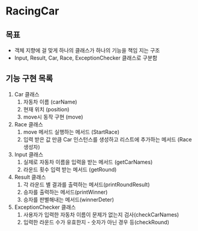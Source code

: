 # RacingCar
## 목표
* 객체 지향에 걸 맞게 하나의 클래스가 하나의 기능을 책임 지는 구조
* Input, Result, Car, Race, ExceptionChecker 클래스로 구분함
## 기능 구현 목록
1. Car 클래스
   1. 자동차 이름 (carName) 
   2. 현재 위치 (position)
   3. move시 동작 구현 (move)
2. Race 클래스
   1. move 메서드 실행하는 메서드 (StartRace)
   2. 입력 받은 값 만큼 Car 인스턴스를 생성하고 리스트에 추가하는 메서드 (Race 생성자)
3. Input 클래스
   1. 실제로 자동차 이름을 입력을 받는 메서드 (getCarNames)
   2. 라운드 횟수 입력 받는 메서드 (getRound)
4. Result 클래스
   1. 각 라운드 별 결과를 출력하는 메서드(printRoundResult)
   2. 승자를 출력하는 메서드(printWinner)
   3. 승자를 판별해내는 메서드(winnerDeter)
5. ExceptionChecker 클래스
   1. 사용자가 입력한 자동차 이름이 문제가 없는지 검사(checkCarNames)
   2. 입력한 라운드 수가 유효한지 - 숫자가 아닌 경우 등(checkRound)